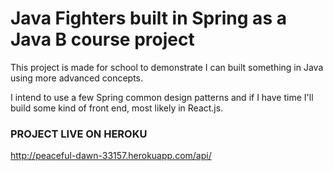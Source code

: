 # Java Fighters built in Spring as a Java B course project

This project is made for school to demonstrate I can built something in Java using more advanced concepts.

I intend to use a few Spring common design patterns and if I have time I'll build some kind of front end, most likely in React.js.

### PROJECT LIVE ON HEROKU

http://peaceful-dawn-33157.herokuapp.com/api/